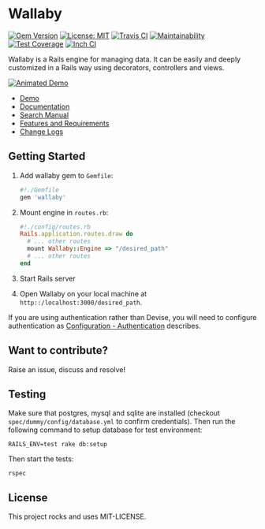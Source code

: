 # Wallaby

[![Gem Version](https://badge.fury.io/rb/wallaby.svg)](https://badge.fury.io/rb/wallaby)
[![License: MIT](https://img.shields.io/badge/License-MIT-yellow.svg)](https://opensource.org/licenses/MIT)
[![Travis CI](https://travis-ci.org/reinteractive/wallaby.svg)](https://travis-ci.org/reinteractive/wallaby)
[![Maintainability](https://api.codeclimate.com/v1/badges/2abd1165bdae523dd2e1/maintainability)](https://codeclimate.com/github/reinteractive/wallaby/maintainability)
[![Test Coverage](https://api.codeclimate.com/v1/badges/2abd1165bdae523dd2e1/test_coverage)](https://codeclimate.com/github/reinteractive/wallaby/test_coverage)
[![Inch CI](https://inch-ci.org/github/reinteractive/wallaby.svg?branch=master)](https://inch-ci.org/github/reinteractive/wallaby)

Wallaby is a Rails engine for managing data. It can be easily and deeply customized in a Rails way using decorators, controllers and views.

[![Animated Demo](https://raw.githubusercontent.com/reinteractive/wallaby/master/docs/demo-animated.gif)](https://raw.githubusercontent.com/reinteractive/wallaby/master/docs/demo-animated.gif)

- [Demo](https://wallaby-demo.herokuapp.com/admin/)
- [Documentation](docs/README.md)
- [Search Manual](docs/search_manual.md)
- [Features and Requirements](docs/features.md)
- [Change Logs](CHANGELOG.md)

## Getting Started

1. Add wallaby gem to `Gemfile`:

    ```ruby
    #!./Gemfile
    gem 'wallaby'
    ```

2. Mount engine in `routes.rb`:

    ```ruby
    #!./config/routes.rb
    Rails.application.routes.draw do
      # ... other routes
      mount Wallaby::Engine => "/desired_path"
      # ... other routes
    end
    ```

3. Start Rails server

4. Open Wallaby on your local machine at `http::/localhost:3000/desired_path`.

If you are using authentication rather than Devise, you will need to configure authentication as [Configuration - Authentication](docs/configuration.md#authentication) describes.

## Want to contribute?

Raise an issue, discuss and resolve!

## Testing

Make sure that postgres, mysql and sqlite are installed (checkout `spec/dummy/config/database.yml` to confirm credentials).
Then run the following command to setup database for test environment:

```
RAILS_ENV=test rake db:setup
```

Then start the tests:

```
rspec
```

## License

This project rocks and uses MIT-LICENSE.
